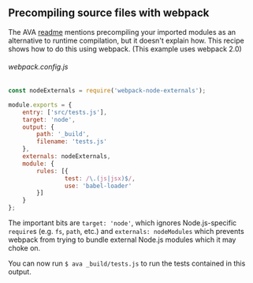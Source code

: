 ## Precompiling source files with webpack

The AVA [readme](https://github.com/avajs/ava#transpiling-imported-modules) mentions precompiling your imported modules as an alternative to runtime compilation, but it doesn't explain how. This recipe shows how to do this using webpack. (This example uses webpack 2.0)

###### webpack.config.js

```js
const nodeExternals = require('webpack-node-externals');

module.exports = {
	entry: ['src/tests.js'],
	target: 'node',
	output: {
		path: '_build',
		filename: 'tests.js'
	},
	externals: nodeExternals,
	module: {
		rules: [{
				test: /\.(js|jsx)$/,
				use: 'babel-loader'
		}]
	}
};
```

The important bits are `target: 'node'`, which ignores Node.js-specific `require`s (e.g. `fs`, `path`, etc.) and `externals: nodeModules` which prevents webpack from trying to bundle external Node.js modules which it may choke on.

You can now run `$ ava _build/tests.js` to run the tests contained in this output.
